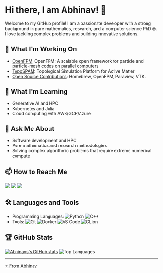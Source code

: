 # Hi there, I am Abhinav! 👋

Welcome to my GitHub profile! I am a passionate developer with a strong background in pure mathematics, research, and a computer science PhD 🤓.
I love tackling complex problems and building innovative solutions.

## 🔭 What I'm Working On

- [OpenFPM]([http://openfpm.mpi-cbg.de/](https://mosaic-group.github.io/openfpm-website/)): OpenFPM: A scalable open framework for particle and particle-mesh codes on parallel computers
- [TopoSPAM](http://topospam.org/): Topological Simulation Platform for Active Matter
- [Open Source Contributions](https://github.com/abhinavsns?tab=repositories): Homebrew, OpenFPM, Paraview, VTK.

## 🌱 What I'm Learning

- Generative AI and HPC
- Kubernetes and Julia
- Cloud computing with AWS/GCP/Azure

## 💬 Ask Me About

- Software development and HPC
- Pure mathematics and research methodologies
- Solving complex algorithmic problems that require extreme numerical compute

## 📫 How to Reach Me
<a href="https://www.linkedin.com/in/abhinavsns"><img src="https://img.shields.io/badge/LinkedIn-blue?style=flat&logo=linkedin&logoColor=white"/></a>
<a href="https://twitter.com/abhinavsns"><img src="https://img.shields.io/badge/Twitter-blue?style=flat&logo=twitter&logoColor=white"/></a>
<a href="mailto:abhinavsns7+github@gmail.com"><img src="https://img.shields.io/badge/Email-D14836?style=flat&logo=gmail&logoColor=white"/></a>


## 🛠️ Languages and Tools

- Programming Languages: ![Python](https://img.shields.io/badge/-Python-3776AB?style=flat&logo=python&logoColor=white) ![C++](https://img.shields.io/badge/-C++-00599C?style=flat&logo=c%2B%2B&logoColor=white)
- Tools: ![Git](https://img.shields.io/badge/-Git-F05032?style=flat&logo=git&logoColor=white) ![Docker](https://img.shields.io/badge/-Docker-2496ED?style=flat&logo=docker&logoColor=white) ![VS Code](https://img.shields.io/badge/-VS%20Code-007ACC?style=flat&logo=visual-studio-code&logoColor=white) ![CLion](https://img.shields.io/badge/-CLion-007ACC?style=flat&logo=clion&logoColor=white)

## 🏆 GitHub Stats

[![Abhinavs's GitHub stats](https://github-readme-stats.vercel.app/api?username=abhinavsns&show_icons=true&theme=tokyonight&hide_rank=true)](https://github.com/abhinavsns/github-readme-stats)
![Top Languages](https://github-readme-stats.vercel.app/api/top-langs/?username=abhinavsns&layout=compact&theme=tokyonight)



---

[⭐️ From Abhinav](https://github.com/abhinavsns/?tab=stars)
